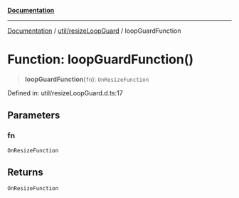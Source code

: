 [**Documentation**](../../../index.md)

***

[Documentation](../../../index.md) / [util/resizeLoopGuard](../index.md) / loopGuardFunction

# Function: loopGuardFunction()

> **loopGuardFunction**(`fn`): `OnResizeFunction`

Defined in: util/resizeLoopGuard.d.ts:17

## Parameters

### fn

`OnResizeFunction`

## Returns

`OnResizeFunction`
